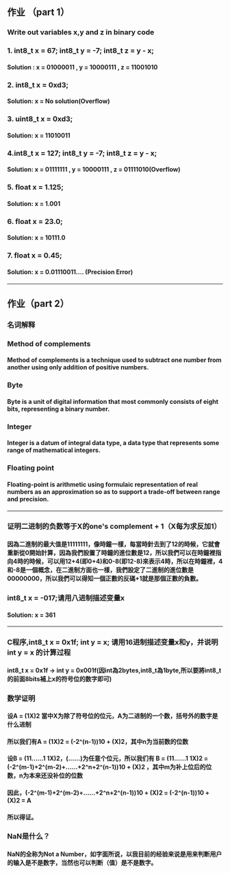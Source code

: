 ## 作业 （part 1）
### Write out variables x,y and z in binary code
### 1. int8_t x = 67; int8_t y = -7; int8_t z = y - x;
#### Solution : x = 01000011 , y = 10000111 , z = 11001010

### 2. int8_t x = 0xd3;
#### Solution: x = No solution(Overflow)

### 3. uint8_t x = 0xd3;
#### Solution: x = 11010011

### 4.int8_t x = 127; int8_t y = -7; int8_t z = y - x;
#### Solution: x = 01111111 , y = 10000111 , z = 01111010(Overflow)

### 5. float x = 1.125;
#### Solution: x = 1.001

### 6. float x = 23.0;
#### Solution: x = 10111.0

### 7. float x = 0.45;
#### Solution: x = 0.01110011.... (Precision Error)
***
## 作业（part 2）
### 名词解释
### Method of complements
#### Method of complements is a technique used to subtract one number from another using only addition of positive numbers.
### Byte
#### Byte is a unit of digital information that most commonly consists of eight bits, representing a binary number.
### Integer
#### Integer is a datum of integral data type, a data type that represents some range of mathematical integers.
### Floating point
#### Floating-point is arithmetic using formulaic representation of real numbers as an approximation so as to support a trade-off between range and precision.
***
### 证明二进制的负数等于X的one's complement + 1（X每为求反加1）
#### 因為二進制的最大值是11111111，像時鐘一樣，每當時針去到了12的時候，它就會重新從0開始計算，因為我們設置了時鐘的進位數是12，所以我們可以在時鐘裡指向4時的時候，可以用12+4(即0+4)和0-8(即12-8)來表示4時，所以在時鐘裡，4和-8是一個概念，在二進制方面也一樣，我們設定了二進制的進位數是00000000，所以我們可以得知一個正數的反碼+1就是那個正數的負數。

### int8_t x = -017;请用八进制描述变量x
#### Solution: x = 361

***
### C程序,int8_t x = 0x1f; int y = x; 请用16进制描述变量x和y，并说明int y = x 的计算过程
#### int8_t x = 0x1f -> int y = 0x001f(因int為2bytes,int8_t為1byte,所以要將int8_t的前面8bits補上x的符号位的数字即可)

### 数学证明
#### 设A = (1X)2 當中X为除了符号位的位元，A为二进制的一个数，括号外的数字是什么进制
#### 所以我们有A = (1X)2 = (-2^(n-1))10 + (X)2，其中n为当前数的位数
#### 设B = (11......1 1X)2，(......)为任意个位元，所以我们有 B = (11......1 1X)2 = (-2^(m-1)+2^(m-2)+......+2^n+2^(n-1))10 + (X)2 ，其中m为补上位后的位数，n为本来还没补位的位数
#### 因此，(-2^(m-1)+2^(m-2)+......+2^n+2^(n-1))10 + (X)2 = (-2^(n-1))10 + (X)2 = A
#### 所以得证。

### NaN是什么？
#### NaN的全称为Not a Number，如字面所说，以我目前的经验来说是用来判断用户的输入是不是数字，当然也可以判断（值）是不是数字。